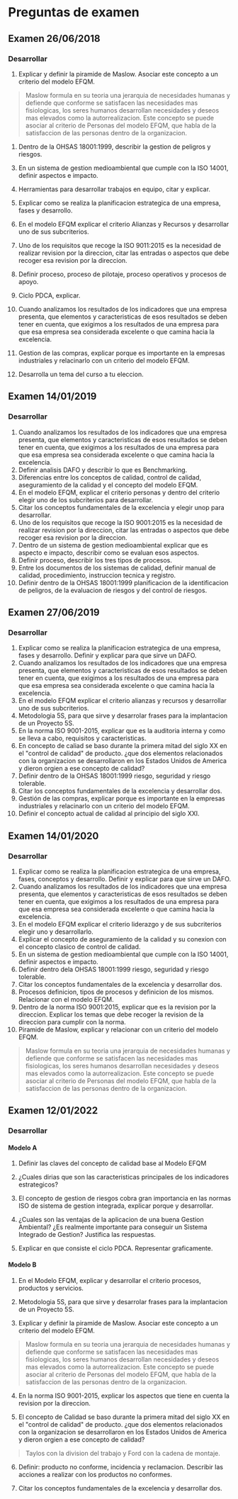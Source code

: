 <!-- markdownlint-disable MD024 -->
<!-- markdownlint-disable MD029 -->
# Preguntas de examen

## Examen 26/06/2018

### Desarrollar

1. Explicar y definir la piramide de Maslow. Asociar este concepto a un criterio del modelo EFQM.

> Maslow formula en su teoria una jerarquia de necesidades humanas y defiende que conforme se satisfacen las necesidades mas fisiologicas, los seres humanos desarrollan necesidades y deseos mas elevados como la autorrealizacion. Este concepto se puede asociar al criterio de Personas del modelo EFQM, que habla de la satisfaccion de las personas dentro de la organizacion.

1. Dentro de la OHSAS 18001:1999, describir la gestion de peligros y riesgos.

>

3. En un sistema de gestion medioambiental que cumple con la ISO 14001, definir aspectos e impacto.

>

4. Herramientas para desarrollar trabajos en equipo, citar y explicar.

>

5. Explicar como se realiza la planificacion estrategica de una empresa, fases y desarrollo.

>

6. En el modelo EFQM explicar el criterio Alianzas y Recursos y desarrollar uno de sus subcriterios.

>

7. Uno de los requisitos que recoge la ISO 9011:2015 es la necesidad de realizar revision por la direccion, citar las entradas o aspectos que debe recoger esa revision por la direccion.

>

8. Definir proceso, proceso de pilotaje, proceso operativos y procesos de apoyo.

>

9. Ciclo PDCA, explicar.

>

10. Cuando analizamos los resultados de los indicadores que una empresa presenta, que elementos y caracteristicas de esos resultados se deben tener en cuenta, que exigimos a los resultados de una empresa para que esa empresa sea considerada excelente o que camina hacia la excelencia.

>

11. Gestion de las compras, explicar porque es importante en la empresas industriales y relacinarlo con un criterio del modelo EFQM.

>

12. Desarrolla un tema del curso a tu eleccion.

## Examen 14/01/2019

### Desarrollar

1. Cuando analizamos los resultados de los indicadores que una empresa presenta, que elementos y caracteristicas de esos resultados se deben tener en cuenta, que exigimos a los resultados de una empresa para que esa empresa sea considerada excelente o que camina hacia la excelencia.
2. Definir analisis DAFO y describir lo que es Benchmarking.
3. Diferencias entre los conceptos de calidad, control de calidad, aseguramiento de la calidad y el concepto del modelo EFQM.
4. En el modelo EFQM, explicar el criterio personas y dentro del criterio elegir uno de los subcriterios para desarrollar.
5. Citar los conceptos fundamentales de la excelencia y elegir unop para desarrollar.
6. Uno de los requisitos que recoge la ISO 9001:2015 es la necesidad de realizar revision por la direccion, citar las entradas o aspectos que debe recoger esa revision por la direccion.
7. Dentro de un sistema de gestion medioambiental explicar que es aspecto e impacto, describir como se evaluan esos aspectos.
8. Definir proceso, describir los tres tipos de procesos.
9. Entre los documentos de los sistemas de calidad, definir manual de calidad, procedimiento, instruccion tecnica y registro.
10. Definir dentro de la OHSAS 18001:1999 planificacion de la identificacion de peligros, de la evaluacion de riesgos y del control de riesgos.

## Examen 27/06/2019

### Desarrollar

1. Explicar como se realiza la planificacion estrategica de una empresa, fases y desarrollo. Definir y explicar para que sirve un DAFO.
2. Cuando analizamos los resultados de los indicadores que una empresa presenta, que elementos y caracteristicas de esos resultados se deben tener en cuenta, que exigimos a los resultados de una empresa para que esa empresa sea considerada excelente o que camina hacia la excelencia.
3. En el modelo EFQM explicar el criterio alianzas y recursos y desarrollar uno de sus subcriterios.
4. Metodologia 5S, para que sirve y desarrolar frases para la implantacion de un Proyecto 5S.
5. En la norma ISO 9001-2015, explicar que es la auditoria interna y como se lleva a cabo, requisitos y caracteristicas.
6. En concepto de caliad se baso durante la primera mitad del siglo XX en el "control de calidad" de producto. ¿que dos elementos relacionados con la organizacion se desarrollaron en los Estados Unidos de America y dieron orgien a ese concepto de calidad?
7. Definir dentro de la OHSAS 18001:1999 riesgo, seguridad y riesgo tolerable.
8. Citar los conceptos fundamentales de la excelencia y desarrollar dos.
9. Gestión de las compras, explicar porque es importante en la empresas industriales y relacinarlo con un criterio del modelo EFQM.
10. Definir el concepto actual de calidad al principio del siglo XXI.

## Examen 14/01/2020

### Desarrollar

1. Explicar como se realiza la planificacion estrategica de una empresa, fases, conceptos y desarrollo. Definir y explicar para que sirve un DAFO.
2. Cuando analizamos los resultados de los indicadores que una empresa presenta, que elementos y caracteristicas de esos resultados se deben tener en cuenta, que exigimos a los resultados de una empresa para que esa empresa sea considerada excelente o que camina hacia la excelencia.
3. En el modelo EFQM explicar el criterio liderazgo y de sus subcriterios elegir uno y desarrollarlo.
4. Explicar el concepto de aseguramiento de la calidad y su conexion con el concepto clasico de control de calidad.
5. En un sistema de gestion medioambiental que cumple con la ISO 14001, definir aspectos e impacto.
6. Definir dentro dela OHSAS 18001:1999 riesgo, seguridad y riesgo tolerable.
7. Citar los conceptos fundamentales de la excelencia y desarrollar dos.
8. Procesos definicion, tipos de procesos y definicion de los mismos. Relacionar con el modelo EFQM.
9. Dentro de la norma ISO 9001:2015, explicar que es la revision por la direccion. Explicar los temas que debe recoger la revision de la direccion para cumplir con la norma.
10. Piramide de Maslow, explicar y relacionar con un criterio del modelo EFQM.

> Maslow formula en su teoria una jerarquia de necesidades humanas y defiende que conforme se satisfacen las necesidades mas fisiologicas, los seres humanos desarrollan necesidades y deseos mas elevados como la autorrealizacion. Este concepto se puede asociar al criterio de Personas del modelo EFQM, que habla de la satisfaccion de las personas dentro de la organizacion.

## Examen 12/01/2022

### Desarrollar

#### Modelo A

1. Definir las claves del concepto de calidad base al Modelo EFQM

>

2. ¿Cuales dirias que son las caracteristicas principales de los indicadores estrategicos?

>

3. El concepto de gestion de riesgos cobra gran importancia en las normas ISO de sistema de gestion integrada, explicar porque y desarrollar.

>

4. ¿Cuales son las ventajas de la aplicacion de una buena Gestion Ambiental? ¿Es realmente importante para conseguir un Sistema Integrado de Gestion? Justifica las respuestas.

>

5. Explicar en que consiste el ciclo PDCA. Representar graficamente.

>

#### Modelo B

1. En el Modelo EFQM, explicar y desarrollar el criterio procesos, productos y servicios.

>

2. Metodologia 5S, para que sirve y desarrolar frases para la implantacion de un Proyecto 5S.

>

3. Explicar y definir la piramide de Maslow. Asociar este concepto a un criterio del modelo EFQM.

> Maslow formula en su teoria una jerarquia de necesidades humanas y defiende que conforme se satisfacen las necesidades mas fisiologicas, los seres humanos desarrollan necesidades y deseos mas elevados como la autorrealizacion. Este concepto se puede asociar al criterio de Personas del modelo EFQM, que habla de la satisfaccion de las personas dentro de la organizacion.

4. En la norma ISO 9001-2015, explicar los aspectos que tiene en cuenta la revision por la direccion.

>

5. El concepto de Calidad se baso durante la primera mitad del siglo XX en el "control de calidad" de producto. ¿que dos elementos relacionados con la organizacion se desarrollaron en los Estados Unidos de America y dieron orgien a ese concepto de calidad?

> Taylos con la division del trabajo y Ford con la cadena de montaje.

6. Definir: producto no conforme, incidencia y reclamacion. Describir las acciones a realizar con los productos no conformes.

>

7. Citar los conceptos fundamentales de la excelencia y desarrollar dos.

>
